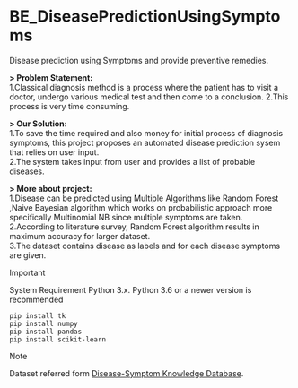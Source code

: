 # BE_DiseasePredictionUsingSymptoms

Disease prediction using Symptoms and provide preventive remedies.

**> Problem Statement:**<br>
	1.Classical diagnosis method is a process where the patient has to visit a doctor, undergo
	various medical test and then come to a conclusion.
	2.This process is very time consuming.

**> Our Solution:**<br>
	1.To save the time required and also money for initial process of diagnosis symptoms, this project
	proposes an automated disease prediction sysem that relies on user input.<br>
	2.The system takes input from user and provides a list of probable diseases.

**> More about project:**<br>
	1.Disease can be predicted using Multiple Algorithms like Random Forest ,Naive Bayesian algorithm which works on probabilistic approach
	more specifically Multinomial NB since multiple symptoms are taken.  <br>
	2.According to literature survey, Random Forest algorithm results in maximum accuracy for larger dataset.<br>
	3.The dataset contains disease as labels and for each disease symptoms are given.

 > [!IMPORTANT]
>System Requirement Python 3.x. Python 3.6 or a newer version is recommended<br>
```
pip install tk
pip install numpy
pip install pandas
pip install scikit-learn
```

> [!NOTE]
> Dataset referred form [Disease-Symptom Knowledge Database](https://people.dbmi.columbia.edu/~friedma/Projects/DiseaseSymptomKB/index.html).
